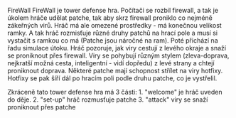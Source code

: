 FireWall
    FireWall je tower defense hra. Počítači se rozbil firewall, a tak je úkolem hráče udělat patche, tak aby skrz firewall proniklo
co nejméně zákeřných virů.
    Hráč má ale omezené prostředky - má konečnou velikost ramky. A tak hráč rozmisťuje různé druhy patchů na hrací pole a musí si
vystačit s ramkou co má (Patche jsou náročné na ram).
    Poté přichází na řadu simulace útoku. Hráč pozoruje, jak viry cestují z levého okraje a snaží se proniknout přes firewall. Viry se
pohybují různým stylem (zleva-doprava, nejkratší možná cesta, inteligentní - vidí dopředu) z levé strany a chtejí proniknout doprava.
Některé patche mají schopnost střílet na viry hotfixy. Hotfixy se pak šíří dál po hracím poli podle druhu patche, co je vystřelil.

Zkráceně tato tower defense hra má 3 části:
    1. "welcome" je hráč uveden do děje.
    2. "set-up" hráč rozmusťuje patche
    3. "attack" viry se snaží proniknout přes patche

